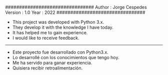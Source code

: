 
################################
Author  : Jorge Cespedes
Version : 1.0
Year    : 2022
################################


- This project was developed with Python 3.x.
- They develop it with the knowledge I have today.
- It has helped me to gain experience.
- I would like to receive feedback.


*************************************************



- Este proyecto fue desarrollado con Python3.x.
- Lo desarrollé con los conocimientos que tengo hoy.
- Me ha servido para ganar experiencia.
- Quisiera recibir retroalimentación.
